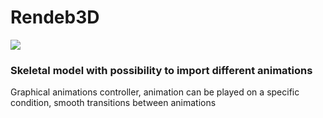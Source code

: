 # Rendeb3D

![](mdRenderer/gifs/animations.gif)

### Skeletal model with possibility to import different animations
Graphical animations controller, animation can be played on a specific condition, smooth transitions between animations
